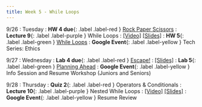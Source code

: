 ```yaml
---
title: Week 5 - While Loops
---
```


9/26 
: Tuesday
: **HW 4 due**{: .label .label-red } [Rock Paper Scissors](https://edstem.org/us/courses/41440/lessons/75395/slides/410937)
: **Lecture 9**{: .label .label-purple } While Loops
  : [\[Video\]](https://edstem.org/us/courses/41440/lessons/75847/slides/416569) [\[Slides\]](https://edstem.org/us/courses/41440/lessons/75847/slides/416568)
: **HW 5**{: .label .label-green } [While Loops](https://edstem.org/us/courses/41440/lessons/75847/slides/415229)
: **Google Event**{: .label .label-yellow } Tech Series: Ethics

9/27
: Wednesday
: **Lab 4 due**{: .label .label-red } [Escape!](https://edstem.org/us/courses/41440/lessons/75848/slides/411041)
  : [\[Slides\]](https://edstem.org/us/courses/41440/lessons/70330/slides/376323)
: **Lab 5**{: .label .label-green } [Planning Ahead](https://edstem.org/us/courses/41440/lessons/76912/slides/414188)
: **Google Event**{: .label .label-yellow } Info Session and Resume Workshop (Juniors and
Seniors)

9/28
: Thursday
: **Quiz 2**{: .label .label-red } Operators & Conditionals 
: **Lecture 10**{: .label .label-purple } Nested While Loops
  : [\[Video\]](https://edstem.org/us/courses/41440/lessons/70332/slides/407602) [\[Slides\]](https://edstem.org/us/courses/41440/lessons/70332/slides/407603)
: **Google Event**{: .label .label-yellow } Resume Review